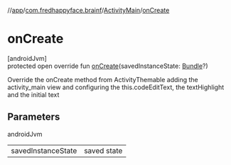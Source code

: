 //[app](../../../index.md)/[com.fredhappyface.brainf](../index.md)/[ActivityMain](index.md)/[onCreate](on-create.md)

# onCreate

[androidJvm]\
protected open override fun [onCreate](on-create.md)(savedInstanceState: [Bundle](https://developer.android.com/reference/kotlin/android/os/Bundle.html)?)

Override the onCreate method from ActivityThemable adding the activity_main view and configuring the this.codeEditText, the textHighlight and the initial text

## Parameters

androidJvm

| | |
|---|---|
| savedInstanceState | saved state |
